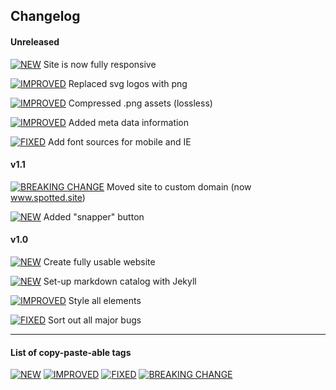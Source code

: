 
## Changelog

#### Unreleased

[![NEW](https://img.shields.io/badge/-NEW-00CC22.svg?colorA=00CC22&logoWidth=-8)]() Site is now fully responsive

[![IMPROVED](https://img.shields.io/badge/-IMPROVED-5500FF.svg?colorA=5500FF&logoWidth=-8)]() Replaced svg logos with png

[![IMPROVED](https://img.shields.io/badge/-IMPROVED-5500FF.svg?colorA=5500FF&logoWidth=-8)]() Compressed .png assets (lossless)

[![IMPROVED](https://img.shields.io/badge/-IMPROVED-5500FF.svg?colorA=5500FF&logoWidth=-8)]() Added meta data information

[![FIXED](https://img.shields.io/badge/-FIXED-0033FF.svg?colorA=0033FF&logoWidth=-8)]() Add font sources for mobile and IE

#### v1.1

[![BREAKING CHANGE](https://img.shields.io/badge/-BREAKING_CHANGE-FF2222.svg?colorA=FF2222&logoWidth=-8)]() Moved site to custom domain (now www.spotted.site)

[![NEW](https://img.shields.io/badge/-NEW-00CC22.svg?colorA=00CC22&logoWidth=-8)]() Added "snapper" button

#### v1.0

[![NEW](https://img.shields.io/badge/-NEW-00CC22.svg?colorA=00CC22&logoWidth=-8)]() Create fully usable website

[![NEW](https://img.shields.io/badge/-NEW-00CC22.svg?colorA=00CC22&logoWidth=-8)]() Set-up markdown catalog with Jekyll

[![IMPROVED](https://img.shields.io/badge/-IMPROVED-5500FF.svg?colorA=5500FF&logoWidth=-8)]() Style all elements

[![FIXED](https://img.shields.io/badge/-FIXED-0033FF.svg?colorA=0033FF&logoWidth=-8)]() Sort out all major bugs


***


#### List of copy-paste-able tags

[![NEW](https://img.shields.io/badge/-NEW-00CC22.svg?colorA=00CC22&logoWidth=-8)]()
[![IMPROVED](https://img.shields.io/badge/-IMPROVED-5500FF.svg?colorA=5500FF&logoWidth=-8)]()
[![FIXED](https://img.shields.io/badge/-FIXED-0033FF.svg?colorA=0033FF&logoWidth=-8)]()
[![BREAKING CHANGE](https://img.shields.io/badge/-BREAKING_CHANGE-FF2222.svg?colorA=FF2222&logoWidth=-8)]()
